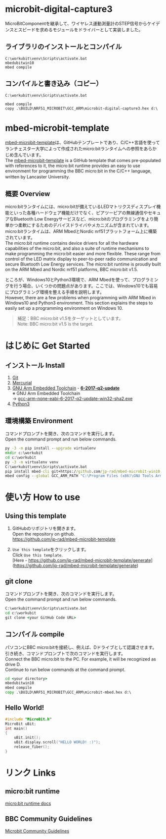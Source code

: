 # microbit-digital-capture3

MicroBitComponentを継承して、ワイヤレス運動測量計のSTEP信号からケイデンスとスピードを求めるモジュールをドライバーとして実装しました。

## ライブラリのインストールとコンパイル

```
C:\workubit\venv\Scripts\activate.bat
mbedubitwin10
mbed compile

```

## コンパイルと書き込み（コピー）

```
C:\workubit\venv\Scripts\activate.bat

mbed compile
copy .\BUILD\NRF51_MICROBIT\GCC_ARM\microbit-digital-capture3.hex d:\

```

# mbed-microbit-template

[mbed-microbit-template](https://github.com/jp-rad/mbed-microbit-template)は、GitHubテンプレートであり、C/C++言語を使ってランチェスター大学によって作成されたmicro:bitランタイムへの参照をあらかじめ含んでいます。  
The [mbed-microbit-template](https://github.com/jp-rad/mbed-microbit-template) is a GitHub template that comes pre-populated with references to it, the micro:bit runtime provides an easy to use environment for programming the BBC micro:bit in the C/C++ language, written by Lancaster University.　　

## 概要 Overview

micro:bitランタイムには、micro:bitが備えているLEDマトリクスディスプレイ機能といった各種ハードウェア機能だけでなく、ピアツーピアの無線通信やセキュアなBluetooth Low Energyサービスなど、micro:bitのプログラミングをより簡単かつ柔軟にするためのデバイスドライバやメカニズムが含まれています。micro:bitランタイムは、ARM MbedとNordic nrf51プラットフォーム上に構築されています。  
The micro:bit runtime contains device drivers for all the hardware capabilities of the micro:bit, and also a suite of runtime mechanisms to make programming the micro:bit easier and more flexible. These range from control of the LED matrix display to peer-to-peer radio communication and secure Bluetooth Low Energy services. The micro:bit runtime is proudly built on the ARM Mbed and Nordic nrf51 platforms, BBC micro:bit v1.5.  

ところが、Windows10とPython3環境で、ARM Mbedを使って、プログラミングを行う場合、いくつかの問題点があります。ここでは、Windows10でも容易にプログラミング環境を整える手順を説明します。  
However, there are a few problems when programming with ARM Mbed in Windows10 and Python3 environment. This section explains the steps to easily set up a programming environment on Windows 10.  

> 補足：BBC micro:bit v1.5をターゲットとしています。  
> Note: BBC micro:bit v1.5 is the target.  

# はじめに Get Started

## インストール Install 

1. [Git](https://git-scm.com/)
2. [Mercurial](https://www.mercurial-scm.org/)
3. [GNU Arm Embedded Toolchain](https://developer.arm.com/tools-and-software/open-source-software/developer-tools/gnu-toolchain/gnu-rm/downloads) - [**6-2017-q2-update**](https://developer.arm.com/-/media/Files/downloads/gnu-rm/6-2017q2/gcc-arm-none-eabi-6-2017-q2-update-win32-sha2.exe)  
※ GNU Arm Embedded Toolchain  
  → [gcc-arm-none-eabi-6-2017-q2-update-win32-sha2.exe](https://developer.arm.com/-/media/Files/downloads/gnu-rm/6-2017q2/gcc-arm-none-eabi-6-2017-q2-update-win32-sha2.exe)
4. [Python3](https://www.python.org/downloads/)

## 環境構築 Environment

コマンドプロンプトを開き、次のコマンドを実行します。  
Open the command prompt and run below commands.

```CommandPrompt.cmd
py -3 -m pip install --upgrade virtualenv
mkdir c:\workubit
cd c:\workubit
py -3 -m virtualenv venv
C:\workubit\venv\Scripts\activate.bat
pip install mbed-cli git+https://github.com/jp-rad/mbed-microbit-win10-setup.git
mbed config --global GCC_ARM_PATH "C:\Program Files (x86)\GNU Tools Arm Embedded\6 2017-q2-update\bin"

```

# 使い方 How to use

## Using this template

1. GitHubのリポジトリを開きます。  
   Open the repository on github.  
   https://github.com/jp-rad/mbed-microbit-template

1. `Use this template`をクリックします。  
   Click `Use this template`.  
   [Here - https://github.com/jp-rad/mbed-microbit-template/generate]   (https://github.com/jp-rad/mbed-microbit-template/generate)


## git clone

コマンドプロンプトを開き、次のコマンドを実行します。  
Open the command prompt and run below commands.

```CommandPrompt.cmd
C:\workubit\venv\Scripts\activate.bat
cd c:\workubit
git clone <your GitHub Code URL>
```

## コンパイル compile

パソコンにBBC micro:bitを接続し、例えば、Dドライブとして認識させます。   
引き続き、コマンドプロンプトで次のコマンドを実行します。   
Connect the BBC micro:bit to the PC. For example, it will be recognized as drive D.  
Continue to run below commands at the command prompt.

```CommandPrompt.cmd
cd <your directory>
mbedubitwin10
mbed compile
copy .\BUILD\NRF51_MICROBIT\GCC_ARM\microbit-mbed.hex d:\
```

## Hello World!

```cpp
#include "MicroBit.h"
MicroBit uBit;
int main()
{
    uBit.init();
    uBit.display.scroll("HELLO WORLD! :)");
    release_fiber();
}
```

# リンク Links

## micro:bit runtime

[micro:bit runtime docs](https://lancaster-university.github.io/microbit-docs/)

## BBC Community Guidelines

[Microbit Community Guidelines](http://microbit.org/community/)
